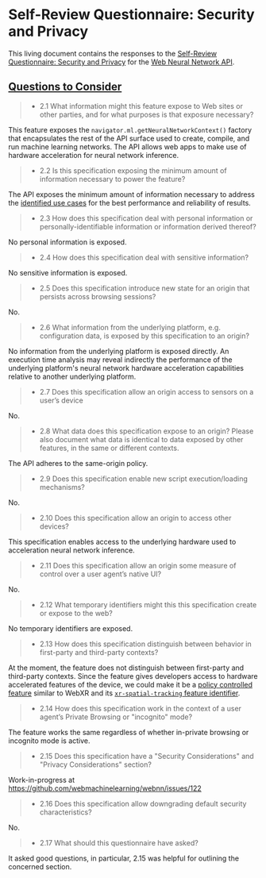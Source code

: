# Self-Review Questionnaire: Security and Privacy

This living document contains the responses to the [Self-Review Questionnaire: Security and Privacy](https://www.w3.org/TR/security-privacy-questionnaire/) for the [Web Neural Network API](https://www.w3.org/TR/webnn/).

## [Questions to Consider](https://www.w3.org/TR/security-privacy-questionnaire/#questions)

> - 2.1 What information might this feature expose to Web sites or other parties, and for what purposes is that exposure necessary?

This feature exposes the `navigator.ml.getNeuralNetworkContext()` factory that encapsulates the rest of the API surface used to create, compile, and run machine learning networks. The API allows web apps to make use of hardware acceleration for neural network inference.

> - 2.2 Is this specification exposing the minimum amount of information necessary to power the feature?

The API exposes the minimum amount of information necessary to address the [identified use cases](https://www.w3.org/TR/webnn/#usecases) for the best performance and reliability of results.

> - 2.3 How does this specification deal with personal information or personally-identifiable information or information derived thereof?

No personal information is exposed.

> - 2.4 How does this specification deal with sensitive information?

No sensitive information is exposed.

> - 2.5 Does this specification introduce new state for an origin that persists across browsing sessions?

No.

> - 2.6 What information from the underlying platform, e.g. configuration data, is exposed by this specification to an origin?

No information from the underlying platform is exposed directly. An execution time analysis may reveal indirectly the performance of the underlying platform's neural network hardware acceleration capabilities relative to another underlying platform.

> - 2.7 Does this specification allow an origin access to sensors on a user’s device

No.

> - 2.8 What data does this specification expose to an origin? Please also document what data is identical to data exposed by other features, in the same or different contexts.

The API adheres to the same-origin policy.

> - 2.9 Does this specification enable new script execution/loading mechanisms?

No.

> - 2.10 Does this specification allow an origin to access other devices?

This specification enables access to the underlying hardware used to acceleration neural network inference.

> - 2.11 Does this specification allow an origin some measure of control over a user agent’s native UI?

No.

> - 2.12 What temporary identifiers might this this specification create or expose to the web?

No temporary identifiers are exposed.

> - 2.13 How does this specification distinguish between behavior in first-party and third-party contexts?

At the moment, the feature does not distinguish between first-party and third-party contexts. Since the feature gives developers access to hardware accelerated features of the device, we could make it be a [policy controlled feature](https://w3c.github.io/webappsec-permissions-policy/#policy-controlled-feature) similar to WebXR and its [`xr-spatial-tracking` feature identifier](https://immersive-web.github.io/webxr/#permissions-policy).

> - 2.14 How does this specification work in the context of a user agent’s Private Browsing or "incognito" mode?

The feature works the same regardless of whether in-private browsing or incognito mode is active.

> - 2.15 Does this specification have a "Security Considerations" and "Privacy Considerations" section?

Work-in-progress at https://github.com/webmachinelearning/webnn/issues/122

> - 2.16 Does this specification allow downgrading default security characteristics?

No.

> - 2.17 What should this questionnaire have asked?

It asked good questions, in particular, 2.15 was helpful for outlining the concerned section.
